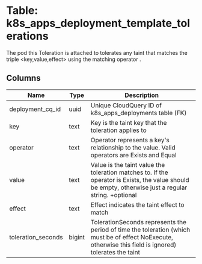 
# Table: k8s_apps_deployment_template_tolerations
The pod this Toleration is attached to tolerates any taint that matches the triple <key,value,effect> using the matching operator <operator>.
## Columns
| Name        | Type           | Description  |
| ------------- | ------------- | -----  |
|deployment_cq_id|uuid|Unique CloudQuery ID of k8s_apps_deployments table (FK)|
|key|text|Key is the taint key that the toleration applies to|
|operator|text|Operator represents a key's relationship to the value. Valid operators are Exists and Equal|
|value|text|Value is the taint value the toleration matches to. If the operator is Exists, the value should be empty, otherwise just a regular string. +optional|
|effect|text|Effect indicates the taint effect to match|
|toleration_seconds|bigint|TolerationSeconds represents the period of time the toleration (which must be of effect NoExecute, otherwise this field is ignored) tolerates the taint|
